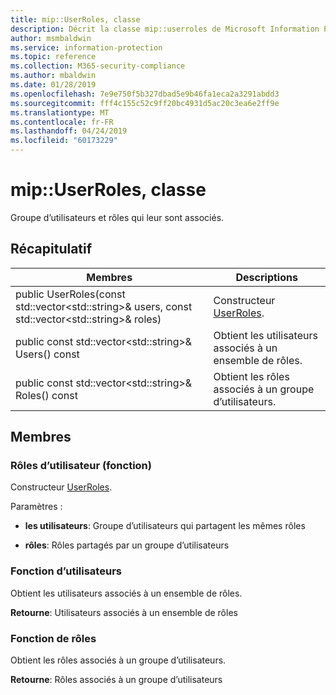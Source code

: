 ```yaml
---
title: mip::UserRoles, classe
description: Décrit la classe mip::userroles de Microsoft Information Protection (MIP) SDK.
author: msmbaldwin
ms.service: information-protection
ms.topic: reference
ms.collection: M365-security-compliance
ms.author: mbaldwin
ms.date: 01/28/2019
ms.openlocfilehash: 7e9e750f5b327dbad5e9b46fa1eca2a3291abdd3
ms.sourcegitcommit: fff4c155c52c9ff20bc4931d5ac20c3ea6e2ff9e
ms.translationtype: MT
ms.contentlocale: fr-FR
ms.lasthandoff: 04/24/2019
ms.locfileid: "60173229"
---
```

# <a name="class-mipuserroles"></a>mip::UserRoles, classe 
Groupe d’utilisateurs et rôles qui leur sont associés.
  
## <a name="summary"></a>Récapitulatif
 Membres                        | Descriptions                                
--------------------------------|---------------------------------------------
public UserRoles(const std::vector\<std::string\>& users, const std::vector\<std::string\>& roles)  |  Constructeur [UserRoles](class_mip_userroles.md).
public const std::vector\<std::string\>& Users() const  |  Obtient les utilisateurs associés à un ensemble de rôles.
public const std::vector\<std::string\>& Roles() const  |  Obtient les rôles associés à un groupe d’utilisateurs.
  
## <a name="members"></a>Membres
  
### <a name="userroles-function"></a>Rôles d’utilisateur (fonction)
Constructeur [UserRoles](class_mip_userroles.md).

Paramètres :  
* **les utilisateurs**: Groupe d’utilisateurs qui partagent les mêmes rôles 


* **rôles**: Rôles partagés par un groupe d’utilisateurs


  
### <a name="users-function"></a>Fonction d’utilisateurs
Obtient les utilisateurs associés à un ensemble de rôles.

  
**Retourne**: Utilisateurs associés à un ensemble de rôles
  
### <a name="roles-function"></a>Fonction de rôles
Obtient les rôles associés à un groupe d’utilisateurs.

  
**Retourne**: Rôles associés à un groupe d’utilisateurs
